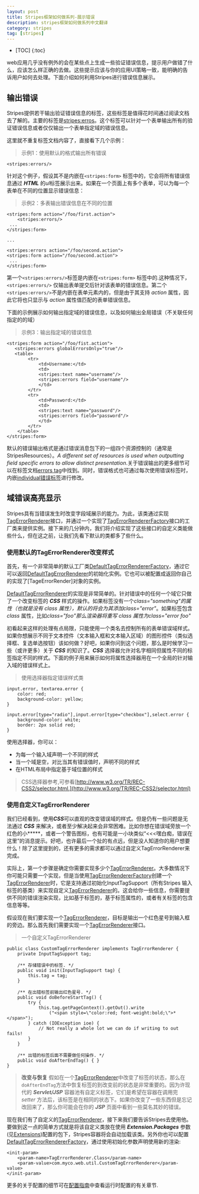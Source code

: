 ```yaml
---
layout: post
title: Stripes框架如何做系列-展示错误
description: stripes框架如何做系列中文翻译
category: stripes
tag: [stripes]
---
```


* [TOC]
{:toc}

web应用几乎没有例外的会在某些点上生成一些验证错误信息，提示用户做错了什么，应该怎么样正确的去做。这些提示应该与你的应用UI策略一致，能明确的告诉用户如何去处理。下面介绍如何利用Stripes进行错误信息展示。

## 输出错误

Stripes提供若干输出验证错误信息的标签，这些标签是值得花时间通过阅读文档去了解的。主要的标签是[stripes:erros](http://stripes.sourceforge.net/docs/current/taglib/stripes/errors.html)。这个标签可以针对一个表单输出所有的验证错误信息或者仅仅输出一个表单指定域的错误信息。

这里就不重复标签文档内容了，直接看下几个示例：

> 示例1：使用默认的格式输出所有错误
>
    <stripes:errors/>

针对这个例子，假设其不是内嵌在`<stripes:form>` 标签中的，它会将所有错误信息通过 ***HTML*** 的*ul*标签展示出来。如果在一个页面上有多个表单，可以为每一个表单在不同的位置显示错误信息：

> 示例2：多表输出错误信息在不同的位置
>
    <stripes:form action="/foo/first.action">
		<stripes:errors/>
	 ...
	</stripes:form>
> 
	...
> 
	<stripes:errors action="/foo/second.action">
	<stripes:form action="/foo/second.action">
	 ...
	</stripes:form>

第一个`<stripes:errors/>`标签是内嵌在`<stripes:form>` 标签中的.这种情况下，`<stripes:errors/>` 仅输出表单提交后针对该表单的错误信息。第二个`<stripes:errors/>`不是内嵌在表单元素内的，但是由于其支持 *action* 属性，因此它将也只显示与 *action* 属性值匹配的表单错误信息。

下面的示例展示如何输出指定域的错误信息，以及如何输出全局错误（不关联任何指定的的域）

> 示例3：输出指定域的错误信息
>
	<stripes:form action="/foo/fist.action">
       <stripes:errors globalErrorsOnly="true"/>
       <table>
			<tr>
			    <td>Username:</td>
			    <td>
				<stripes:text name="username"/>
				<stripes:errors field="username"/>
			    </td>
			</tr>
			<tr>
			    <td>Password:</td>
			    <td>
				<stripes:text name="password"/>
				<stripes:errors field="password"/>
			    </td>
			</tr>
    	</table>
	</stripes:form>


默认的错误输出格式是通过错误消息包下的一组四个资源控制的（通常是StripesResources）。*A different set of resources is used when outputting field specific errors to allow distinct presentation*.关于错误输出的更多细节可以在标签文档[errors tag](http://stripes.sourceforge.net/docs/current/taglib/stripes/errors.html)中找到。同时，错误格式也可通过每次使用错误标签时，内嵌[individual错误标签](http://stripes.sourceforge.net/docs/current/taglib/stripes/individual-error.html)进行修改。 



## 域错误高亮显示

Stripes具有当错误发生时改变字段域展示的能力。为此，该类通过实现 [TagErrorRenderer]接口，并通过一个实现了[TagErrorRendererFactory]接口的工厂类来提供实例。接下来的几分钟内，我们将介绍实现了这些接口的自定义类能做些什么，但在这之前，让我们先看下默认的类都多了些什么。

### 使用默认的TagErrorRenderer改变样式


首先，有一个非常简单的默认工厂类[DefaultTagErrorRendererFactory]，通过它可以返回[DefaultTagErrorRenderer]的初始化实例。它也可以被配置成返回你自己的实现了[TageErrorRender]对象的实例。

[DefaultTagErrorRenderer]的实现是非常简单的。针对错误中的任何一个域它只做了一个改变标签的 ***CSS*** 样式的操作。如果标签没有一个*class="something"*的属性（也就是没有 *class* 属性），默认的将会为其添加*class="error"*。如果标签包含 *class* 属性，比如*class="foo"*那么渲染器将重写 *class* 属性为*class="error foo"*

初看起来这样的处理有点局限，只能使用一个类名去控制所有的表单错误域样式。如果你想展示不同于文本控件（文本输入框和文本输入区域）的图形控件（类似选择框、复选单选按钮）该如何做？好吧，如果你问到这个问题，那么是时候学习一些（或许更多）关于 ***CSS*** 的知识了。***CSS*** 选择器允许对名字相同但属性不同的标签指定不同的样式。下面的例子用来展示如何将属性选择器用在一个全局的针对输入域的错误样式上。

> 使用选择器指定错误样式类
> 
	input.error, textarea.error {
		color: red;
		background-color: yellow;
	}
> 
	input.error[type="radio"],input.error[type="checkbox"],select.error {
		background-color: white;
		border: 2px solid red;
	}

使用选择器，你可以：

+ 为每一个输入域声明一个不同的样式
+ 当一个域是空，对比当其有错误值时，声明不同的样式
+ 在HTML布局中指定基于域位置的样式

> CSS选择器参考,可参看[http://www.w3.org/TR/REC-CSS2/selector.html.](http://www.w3.org/TR/REC-CSS2/selector.html)
 

### 使用自定义TagErrorRenderer

我们已经看到，使用***CSS***可以直观的改变错误域的样式。但是仍有一些问题是无法通过 ***CSS*** 来解决，或者至少解决起来会非常困难。比如你想在错误域旁放一个红色的小**\***，或者一个警告图标，也有可能是一小块类似“<<<嘿白痴，错误在这里”的消息提示。好吧，也许最后一个扯的有点远，但是没人知道你的用户想要什么！除了这里提到的，还有更多的需求都可以通过自定义TagErrorRenderer来完成。

实际上，第一个步骤是确定你需要实现多少个[TagErrorRenderer]。大多数情况下你可能只需要一个实现，但是当使用[TagErrorRendererFactory]创建一个[TagErrorRenderer]时，它是支持通过初始化InputTagSupport（所有Stripes 输入标签的基类）来实现自定义[TagErrorRenderer]的。这会给你一些信息，你需要提供不同的错误渲染实现，比如基于标签的，基于标签属性的，或者有关标签的包含信息等等。


假设现在我们要实现一个[TagErrorRenderer]，目标是输出一个红色星号到输入框的旁边。那么首先我们需要实现一个[TagErrorRenderer]接口。

> 一个自定义TagErrorRenderer
>
	public class CustomTagErrorRenderer implements TagErrorRenderer {
		private InputTagSupport tag;
> 
		/** 存储错误中的标签. */
		public void init(InputTagSupport tag) {
			this.tag = tag;
		}
 >
		/** 在出错标签前输出红色星号. */
		public void doBeforeStartTag() {
			try {
				this.tag.getPageContext().getOut().write
                    ("<span style=\"color:red; font-weight:bold;\">*</span>");
			} catch (IOException ioe) {
				// Not really a whole lot we can do if writing to out fails!
			}
		}
> 
		/** 出错的标签后面不需要做任何操作. */
		public void doAfterEndTag() { }
	}
    
> **改变与恢复**
> 假如在一个[TagErrorRenderer]中改变了标签的状态，那么在`doAfterEndTag`方法中恢复标签的到改变前的状态是非常重要的。因为许现代的 ***Servlet/JSP*** 容器池有自定义标签，它们是希望在容器在调用完 *setter* 方法后，该标签是在相同的状态下。如果你改变了一些东西但是忘记改回来了，那么你可能会在你的 ***JSP*** 页面中看到一些莫名其妙的错误。

现在我们有了自定义的[TagErrorRenderer]，接下来我们要告诉Stripes去使用他。要做到这一点的简单方式就是将该自定义类放在使用 ***Extension.Packages*** 参数(见[Extensions])配置的包下，Stripes容器将会自动加载该类。另外你也可以配置[DefaultTagErrorRendererFactory]，通过使用初始化参数声明使用新的渲染:

    <init-param>
        <param-name>TagErrorRenderer.Class</param-name>
        <param-value>com.myco.web.util.CustomTagErrorRenderer</param-value>
    </init-param>

更多的关于配置的细节可在[配置指南](https://stripesframework.atlassian.net/wiki/display/STRIPES/Configuration+Reference)中查看运行时配置的有关章节.



[TagErrorRenderer]: (http://stripes.sourceforge.net/docs/current/javadoc/net/sourceforge/stripes/tag/TagErrorRendererFactory.html)
[TagErrorRendererFactory]: (http://stripes.sourceforge.net/docs/current/javadoc/net/sourceforge/stripes/tag/TagErrorRendererFactory.html)
[DefaultTagErrorRenderer]: (http://stripes.sourceforge.net/docs/current/javadoc/net/sourceforge/stripes/tag/DefaultTagErrorRenderer.html)
[DefaultTagErrorRendererFactory]: (http://stripes.sourceforge.net/docs/current/javadoc/net/sourceforge/stripes/tag/DefaultTagErrorRendererFactory.html)
[Extensions]: (https://stripesframework.atlassian.net/wiki/display/STRIPES/Extensions)
